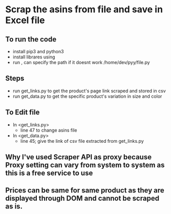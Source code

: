 # Scrap the asins from file and save in Excel file

## To run the code
 - install pip3 and python3
 - install librares using <pip3 install libraryname>
 - run <python3 main.py> , can specify the path if it doesnt work /home/dev/pyy/file.py

 ## Steps
 - run get_links.py to get the product's page link scraped and stored in csv
 - run get_data.py to get the specific product's variation in size and color
  
 ## To Edit file
 - In <get_links.py> 
   - line 47 to change asins file
 - In <get_data.py>
   - line 45; give the link of csv file extracted from get_links.py 
  
## Why I've used Scraper API as proxy because Proxy setting can vary from system to system as this is a free service to use
## Prices can be same for same product as they are displayed through DOM and cannot be scraped as is.